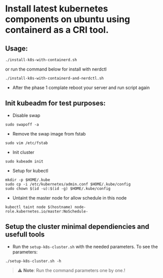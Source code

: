 # Install latest kubernetes components on ubuntu using containerd as a CRI tool.

## Usage:
```
./install-k8s-with-containerd.sh
```

or run the command below for install with nerdctl

```
./install-k8s-with-containerd-and-nerdctl.sh
```

- After the phase 1 complate reboot your server and run script again

## Init kubeadm for test purposes:

- Disable swap

```
sudo swapoff -a
```

- Remove the swap image from fstab
```
sudo vim /etc/fstab
```

- Init cluster 
```
sudo kubeadm init
```

- Setup for kubectl
```
mkdir -p $HOME/.kube
sudo cp -i /etc/kubernetes/admin.conf $HOME/.kube/config
sudo chown $(id -u):$(id -g) $HOME/.kube/config
```

- Untaint the master node for allow schedule in this node
```
kubectl taint node $(hostname) node-role.kubernetes.io/master:NoSchedule-
```

## Setup the cluster minimal dependiencies and usefull tools

- Run the `setup-k8s-cluster.sh` with the needed parameters. To see the parameters:
```
./setup-k8s-cluster.sh -h
```

> :warning: **Note**: Run the command parameters one by one.!

